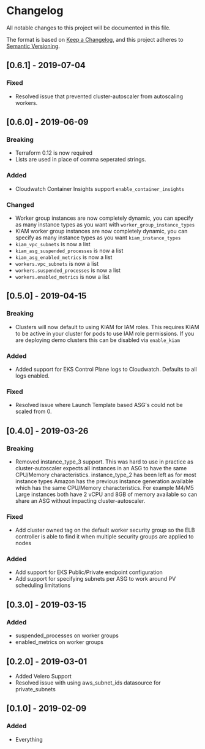 # Changelog
All notable changes to this project will be documented in this file.

The format is based on [Keep a Changelog](https://keepachangelog.com/en/1.0.0/),
and this project adheres to [Semantic Versioning](https://semver.org/spec/v2.0.0.html).

## [0.6.1] - 2019-07-04
### Fixed
- Resolved issue that prevented cluster-autoscaler from autoscaling workers.

## [0.6.0] - 2019-06-09
### Breaking
- Terraform 0.12 is now required
- Lists are used in place of comma seperated strings.

### Added
- Cloudwatch Container Insights support `enable_container_insights`

### Changed
- Worker group instances are now completely dynamic, you can specify as many instance types as you want with `worker_group_instance_types`
- KIAM worker group instances are now completely dynamic, you can specify as many instance types as you want `kiam_instance_types`
- `kiam_vpc_subnets` is now a list
- `kiam_asg_suspended_processes` is now a list
- `kiam_asg_enabled_metrics` is now a list
- `workers.vpc_subnets` is now a list
- `workers.suspended_processes` is now a list
- `workers.enabled_metrics` is now a list

## [0.5.0] - 2019-04-15
### Breaking
- Clusters will now default to using KIAM for IAM roles. This requires KIAM to be active in your cluster for pods to use IAM role permissions. If you are deploying demo clusters this can be disabled via `enable_kiam`

### Added
- Added support for EKS Control Plane logs to Cloudwatch. Defaults to all logs enabled.

### Fixed
- Resolved issue where Launch Template based ASG's could not be scaled from 0.

## [0.4.0] - 2019-03-26
### Breaking
- Removed instance_type_3 support. This was hard to use in practice as cluster-autoscaler expects all instances in an ASG to have the same CPU/Memory characteristics. instance_type_2 has been left as for most instance types Amazon has the previous instance generation available which has the same CPU/Memory characteristics. For example M4/M5 Large instances both have 2 vCPU and 8GB of memory available so can share an ASG without impacting cluster-autoscaler.

### Fixed
- Add cluster owned tag on the default worker security group so the ELB controller is able to find it when multiple security groups are applied to nodes

### Added
- Add support for EKS Public/Private endpoint configuration
- Add support for specifying subnets per ASG to work around PV scheduling limitations

## [0.3.0] - 2019-03-15
### Added
- suspended_processes on worker groups
- enabled_metrics on worker groups

## [0.2.0] - 2019-03-01
- Added Velero Support
- Resolved issue with using aws_subnet_ids datasource for private_subnets

## [0.1.0] - 2019-02-09
### Added
- Everything
